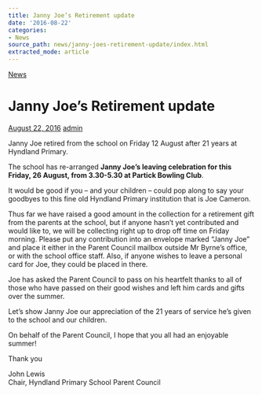 ```yaml
---
title: Janny Joe’s Retirement update
date: '2016-08-22'
categories:
- News
source_path: news/janny-joes-retirement-update/index.html
extracted_mode: article
---
```

[News](category/news/)

# Janny Joe’s Retirement update

[August 22, 2016](news/janny-joes-retirement-update/) [admin](author/admin/)

Janny Joe retired from the school on Friday 12 August after 21 years at Hyndland Primary.

The school has re-arranged **Janny Joe’s leaving celebration for this Friday, 26 August, from 3.30-5.30 at Partick Bowling Club**.

It would be good if you – and your children – could pop along to say your goodbyes to this fine old Hyndland Primary institution that is Joe Cameron.

Thus far we have raised a good amount in the collection for a retirement gift from the parents at the school, but if anyone hasn’t yet contributed and would like to, we will be collecting right up to drop off time on Friday morning. Please put any contribution into an envelope marked “Janny Joe” and place it either in the Parent Council mailbox outside Mr Byrne’s office, or with the school office staff. Also, if anyone wishes to leave a personal card for Joe, they could be placed in there.

Joe has asked the Parent Council to pass on his heartfelt thanks to all of those who have passed on their good wishes and left him cards and gifts over the summer.

Let’s show Janny Joe our appreciation of the 21 years of service he’s given to the school and our children.

On behalf of the Parent Council, I hope that you all had an enjoyable summer!

Thank you

John Lewis  
Chair, Hyndland Primary School Parent Council
